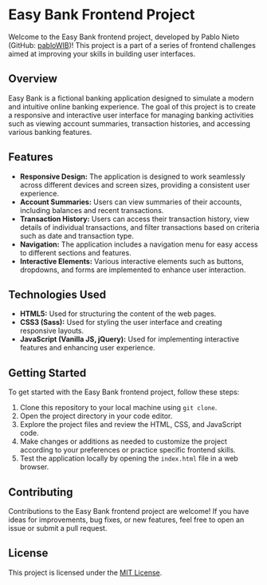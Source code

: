 <h1>Easy Bank Frontend Project</h1>

<p>Welcome to the Easy Bank frontend project, developed by Pablo Nieto (GitHub: <a href="https://github.com/pabloWIB">pabloWIB</a>)! This project is a part of a series of frontend challenges aimed at improving your skills in building user interfaces.</p>

<h2>Overview</h2>

<p>Easy Bank is a fictional banking application designed to simulate a modern and intuitive online banking experience. The goal of this project is to create a responsive and interactive user interface for managing banking activities such as viewing account summaries, transaction histories, and accessing various banking features.</p>

<h2>Features</h2>

   <ul>
        <li><strong>Responsive Design:</strong> The application is designed to work seamlessly across different devices and screen sizes, providing a consistent user experience.</li>
        <li><strong>Account Summaries:</strong> Users can view summaries of their accounts, including balances and recent transactions.</li>
        <li><strong>Transaction History:</strong> Users can access their transaction history, view details of individual transactions, and filter transactions based on criteria such as date and transaction type.</li>
        <li><strong>Navigation:</strong> The application includes a navigation menu for easy access to different sections and features.</li>
        <li><strong>Interactive Elements:</strong> Various interactive elements such as buttons, dropdowns, and forms are implemented to enhance user interaction.</li>
    </ul>

   <h2>Technologies Used</h2>

   <ul>
        <li><strong>HTML5:</strong> Used for structuring the content of the web pages.</li>
        <li><strong>CSS3 (Sass):</strong> Used for styling the user interface and creating responsive layouts.</li>
        <li><strong>JavaScript (Vanilla JS, jQuery):</strong> Used for implementing interactive features and enhancing user experience.</li>
    </ul>

   <h2>Getting Started</h2>

   <p>To get started with the Easy Bank frontend project, follow these steps:</p>

   <ol>
        <li>Clone this repository to your local machine using <code>git clone</code>.</li>
        <li>Open the project directory in your code editor.</li>
        <li>Explore the project files and review the HTML, CSS, and JavaScript code.</li>
        <li>Make changes or additions as needed to customize the project according to your preferences or practice specific frontend skills.</li>
        <li>Test the application locally by opening the <code>index.html</code> file in a web browser.</li>
    </ol>

   <h2>Contributing</h2>

   <p>Contributions to the Easy Bank frontend project are welcome! If you have ideas for improvements, bug fixes, or new features, feel free to open an issue or submit a pull request.</p>

   <h2>License</h2>

   <p>This project is licensed under the <a href="LICENSE">MIT License</a>.</p>
